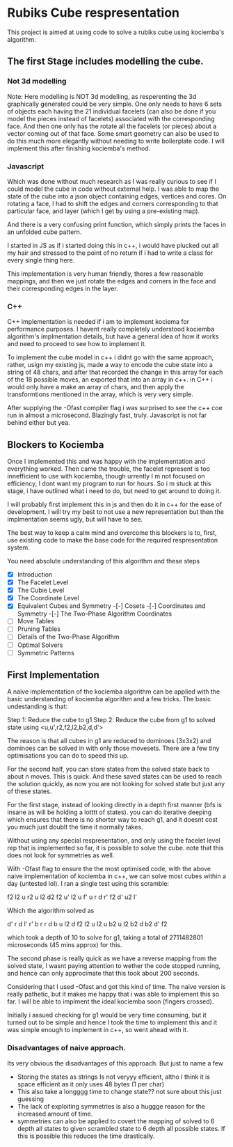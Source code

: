 # Rubiks Cube respresentation

This project is aimed at using code to solve a rubiks cube using kociemba's algorithm.

## The first Stage includes modelling the cube. 

### Not 3d modelling
Note: Here modelling is NOT 3d modelling, as resperenting the 3d graphically generated could be very simple. One only needs to have 6 sets of objects each having the 21 individual facelets (can also be done if you model the pieces instead of facelets) associated with the corresponding face. And then one only has the rotate all the facelets (or pieces) about a vector coming out of that face. Some smart geometry can also be used to do this much more elegantly without needing to write boilerplate code. I will implement this after finishing kociemba's method.

### Javascript
Which was done without much research as I was really curious to see if I could model the cube in code without external help. I was able to map the state of the cube into a json object containing edges, vertices and cores. On rotating a face, I had to shift the edges and corners corresponding to that particular face, and layer (which I get by using a pre-existing map). 

And there is a very confusing print function, which simply prints the faces in an unfolded cube pattern.

I started in JS as if i started doing this in c++, i would have plucked out all my hair and stressed to the point of no return if i had to write a class for every single thing here.

This implementation is very human friendly, theres a few reasonable mappings, and then we just rotate the edges and corners in the face and their corresponding edges in the layer. 

### C++
C++ implementation is needed if i am to implement kociema for performance purposes. I havent really completely understood kociemba algorithm's implmentation details, but have a general idea of how it works and need to proceed to see how to implement it.

To implement the cube model in c++ i didnt go with the same approach, rather, usign my existing js, made a way to encode the cube state into a string of 48 chars, and after that recorded the change in this array for each of the 18 possible moves, an exported that into an array in c++. in C++ i would only have a make an array of chars, and then apply the transformtions mentioned in the array, which is very very simple.

After supplying the -Ofast compiler flag i was surprised to see the c++ coe run in almost a microsecond. Blazingly fast, truly. Javascript is not far behind either but yea.

## Blockers to Kociemba

Once I implemented this and was happy with the implementation and everything worked. Then came the trouble, the facelet represent is too innefficient to use with kociemba, though urrently I m not focused on efficiency, I dont want my program to run for hours. So i m stuck at this stage, i have outlined what i need to do, but need to get around to doing it.

I will probably first implement this in js and then do it in c++ for the ease of development. I will try my best to not use a new representation but then the implmentation seems ugly, but will have to see.

The best way to keep a calm mind and overcome this blockers is to, first, use existing code to make the base code for the required respresentation system.

You need absolute understanding of this algorithm and these steps
 -[x]  Introduction
 -[x]  The Facelet Level
 -[x]  The Cubie Level
 -[x]  The Coordinate Level
 -[x]  Equivalent Cubes and Symmetry
 -[-]  Cosets
 -[-]  Coordinates and Symmetry
 -[-]  The Two-Phase Algorithm Coordinates
 -[ ]  Move Tables
 -[ ]  Pruning Tables
 -[ ]  Details of the Two-Phase Algorithm
 -[ ]  Optimal Solvers
 -[ ]  Symmetric Patterns

## First Implementation

A naive implementation of the kociemba algorithm can be applied with the basic understanding of kociemba algorithm and a few tricks.
The basic undestanding is that:

Step 1: Reduce the cube to g1
Step 2: Reduce the cube from g1 to solved state using <u,u',r2,f2,l2,b2,d,d'>

The reason is that all cubes in g1 are reduced to dominoes (3x3x2) and dominoes can be solved in with only those movesets.
There are a few tiny optimisations you can do to speed this up.

For the second half, you can store states from the solved state back to about n moves. This is quick. And these saved states can be used to reach the solution quickly, as now you are not looking for solved state but just any of these states.

For the first stage, instead of looking directly in a depth first manner (bfs is insane as will be holding a lotttt of states). you can do iterative deeping which ensures that there is no shorter way to reach g1, and it doesnt cost you much just doublt the time it normally takes.

Without using any special respresentation, and only using the facelet level rep that is implemented so far, it is possible to solve the cube. note that this does not look for symmetries as well.

With -Ofast flag to ensure the the most optimised code, with the above naive implementation of kociemba in c++, we can solve most cubes within a day (untested lol). I ran a single test using this scramble:

f2 l2 u r2 u l2 d2 f2 u' l2 u f' u r d r' f2 d' u2 l'

Which the algorithm solved as

d' r d l' r' b r r d b u l2 d f2 l2 u l2 u b2 u l2 b2 d b2 d' f2

which took a depth of 10 to solve for g1, taking a total of 2711482801 microseconds (45 mins approx) for this.

The second phase is really quick as we have a reverse mapping from the solved state, I wasnt paying attention to wether the code stopped running, and hence can only approcimate that this took about 200 seconds.

Considering that I used -Ofast and got this kind of time. The naive version is really pathetic, but it makes me happy that i was able to implement this so far. I will be able to implment the ideal kociemba soon (fingers crossed).
  
Initially i assued checking for g1 would be very time consuming, but it turned out to be simple and hence I took the time to implement this and it was simple enough to implement in c++, so went ahead with it.

### Disadvantages of naive approach.
Its very obvious the disadvantages of this approach. But just to name a few

- Storing the states as strings Is not veryyy efficient, altho I think it is space efficient as it only uses 48 bytes (1 per char)
- This also take a longggg time to change state?? not sure about this just guessing
- The lack of exploiting symmetries is also a huggge reason for the increased amount of time.
- symmetries can also be applied to covert the mapping of solved to 6 depth all states to given scrambled state to 6 depth all possible states. If this is possible this reduces the time drastically.